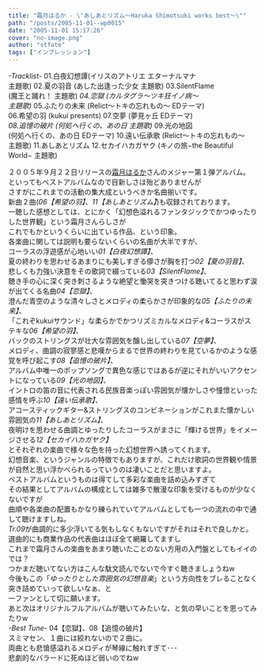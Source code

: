 ```yaml
---
title: "霜月はるか - \"あしあとリズム～Haruka Shimotsuki works best～\""
path: "/posts/2005-11-01--wp0015"
date: "2005-11-01 15:17:26"
cover: "no-image.png"
author: "stfate"
tags: ["インプレッション"]
---
```


<style type="text/css">
<!--
p {white-space: pre-wrap};
-->
</style>

<em>-Tracklist-</em>
01.白夜幻想譚(イリスのアトリエ エターナルマナ 主題歌)
02.夏の羽音 (あした出逢った少女 主題歌)
03.SilentFlame (魔王と踊れ！ 主題歌)
<em>04.恋獄 (カルタグラ〜ツキ狂イノ病〜 主題歌)</em>
05.ふたりの未来 (Relict〜トキの忘れもの〜 EDテーマ)
06.希望の羽 (kukui presents)
07.空夢 (夢見ヶ丘 EDテーマ)
<em>08.追憶の破片 (何処へ行くの、あの日 主題歌)</em>
09.光の地図 (何処へ行くの、あの日 EDテーマ)
10.遠い伝承歌 (Relict〜トキの忘れもの〜 主題歌)
11.あしあとリズム
12.セカイハカガヤク (キノの旅−the Beautiful World− 主題歌)

２００５年９月２２日リリースの<a href="http://shimotsukin.com/">霜月はるか</a>さんのメジャー第１弾アルバム。
といってもベストアルバムなので目新しさは殆どありませんが
さすがにこれまでの活動の集大成というべきか名曲揃いです。
新曲２曲(<em>06【希望の羽】</em>、<em>11【あしあとリズム】</em>)も収録されております。
一聴した感想としては、とにかく「幻想色溢れるファンタジックでかつゆったりした世界観」という霜月さんらしさが
これでもかというくらいに出ている作品、という印象。
各楽曲に関しては説明も要らないくらいの名曲が大半ですが、
コーラスの浮遊感が心地いい<em>01【白夜幻想譚】</em>、
夏の終わりを思わせるあまりにも美しすぎる儚さが胸を打つ<em>02【夏の羽音】</em>、
悲しくも力強い決意をその歌詞で綴っている<em>03【SilentFlame】</em>、
聴き手の心に深く突き刺さるような絶望と慟哭を突きつける聴いてると思わず涙が出てくる名曲<em>04【恋獄】</em>、
澄んだ青空のような清々しさとメロディの柔らかさが印象的な<em>05【ふたりの未来】</em>、
「これぞkukuiサウンド」な柔らかでかつリズミカルなメロディ&コーラスがステキな<em>06【希望の羽】</em>、
バックのストリングスが壮大な雰囲気を醸し出している<em>07【空夢】</em>、
メロディ、曲調の寂寥感と悲嘆からまるで世界の終わりを見ているかのような感覚を呼び起こす<em>08【追憶の破片】</em>、
アルバム中唯一のポップソングで異色な感じではあるが逆にそれがいいアクセントになっている<em>09【光の地図】</em>、
イントロの笛の音に代表される民族音楽っぽい雰囲気が懐かしさや憧憬といった感情を呼ぶ<em>10【遠い伝承歌】</em>、
アコースティックギター&ストリングスのコンビネーションがこれまた懐かしい雰囲気の<em>11【あしあとリズム】</em>、
夜明けを思わせる曲調とゆったりしたコーラスがまさに「輝ける世界」をイメージさせる<em>12【セカイハカガヤク】</em>
とそれぞれの楽曲で様々な色を持った幻想世界へ誘ってくれます。
幻想音楽、というジャンルの特徴でもありますが、これだけ歌詞の世界観や情景が自然と思い浮かべられるっていうのは凄いことだと思いますよ。
ベストアルバムというものは得てして多彩な楽曲を詰め込みすぎて
その結果としてアルバムの構成としては雑多で散漫な印象を受けるものが少なくないですが
曲順や各楽曲の配置もかなり練られていてアルバムとしても一つの流れの中で通して聴けますしね。
<em>Tr.09</em>が曲調的に多少浮いてる気もしなくもないですがそれはそれで良しかと。
選曲的にも商業作品の代表曲はほぼ全て網羅してますし
これまで霜月さんの楽曲をあまり聴いたことのない方用の入門盤としてもイイのでは？
つかまだ聴いてない方はこんな駄文読んでないで今すぐ聴きましょうねw
今後もこの「<em>ゆったりとした雰囲気の幻想音楽</em>」という方向性をブレることなく突き詰めていって欲しいなぁ、と
一ファンとして切に願います。
あと次はオリジナルフルアルバムが聴いてみたいな、と気の早いことを思ってみたりw
<em>-Best Tune-</em>
04【恋獄】、08【追憶の破片】
スミマセン、１曲には絞れないので２曲に。
両曲とも悲愴感溢れるメロディが琴線に触れすぎて･･･
悲劇的なバラードに死ぬほど弱いのでねw
